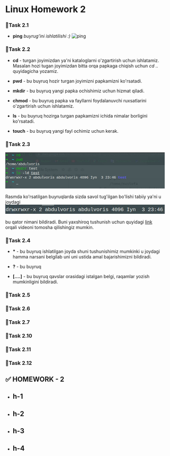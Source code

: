# **Linux Homework 2**

### 🔰Task 2.1

- **ping**  *buyrug'ini ishlatilishi :)*
  ![ping](image/ping.jpg)

### 🔰Task 2.2

- **cd** - turgan joyimizdan ya'ni kataloglarni o'zgartirish uchun ishlatamiz. Masalan hozi tugan joyimizdan bitta orqa papkaga chiqish uchun *cd ..* quyidagicha yozamiz.

- **pwd** - bu buyruq hozir turgan joyimizni papkamizni ko'rsatadi.

- **mkdir** - bu buyruq yangi papka ochishimiz uchun hizmat qiladi.

- **chmod** - bu buyruq papka va fayllarni foydalanuvchi ruxsatlarini o'zgartirish uchun ishlatamiz.

- **ls** - bu buyruq hozirga turgan papkamizni ichida nimalar borligini ko'rsatadi.

- **touch** - bu buyruq yangi fayl ochimiz uchun kerak.

### 🔰Task 2.3

  ![image](image/mkdirrwx.jpg)

  Rasmda ko'rsatilgan buyruqlarda sizda savol tug'ilgan bo'lishi tabiiy ya'ni u joydagi 
    ![image](image/drwx.jpg) 
  
  bu qator nimani bildiradi. Buni yaxshiroq tushunish uchun quyidagi  [link](https://www.youtube.com/watch?v=xSSYJfNTSqY) orqali videoni tomosha qilishingiz mumkin.

### 🔰Task 2.4

-  **\*** - bu buyruq ishlatilgan  joyda shuni tushunishimiz mumkinki u joydagi hamma narsani belgilab uni uni ustida amal bajarishimizni bildiradi.

- **?** - bu buyruq 

- **[....]** - bu buyruq qavslar orasidagi istalgan belgi, raqamlar yozish mumkinligini bildiradi.

### 🔰Task 2.5
### 🔰Task 2.6

### 🔰Task 2.7
### 🔰Task 2.10

### 🔰Task 2.11
### 🔰Task 2.12

## **✅ HOMEWORK - 2**
- ## **h-1**


- ## **h-2**


- ## **h-3**



- ## **h-4**


